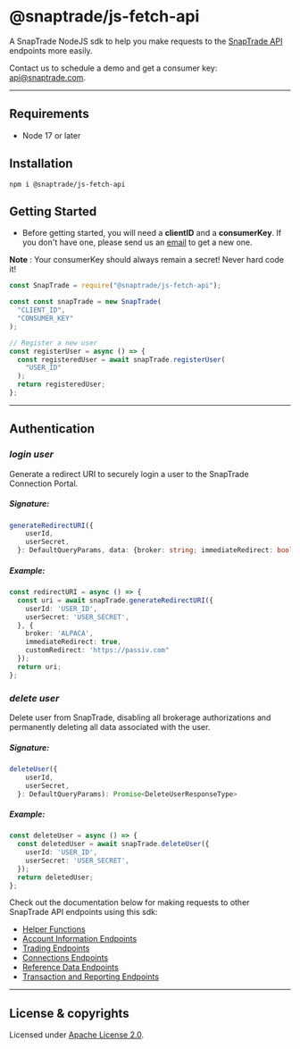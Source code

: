 # @snaptrade/js-fetch-api

A SnapTrade NodeJS sdk to help you make requests to the [SnapTrade API][1] endpoints more easily.

Contact us to schedule a demo and get a consumer key: [api@snaptrade.com][contact].

---

## Requirements

- Node 17 or later

## Installation

```
npm i @snaptrade/js-fetch-api
```

## Getting Started

- Before getting started, you will need a **clientID** and a **consumerKey**. If you don't have one, please send us an [email][contact]
  to get a new one.

**Note** : Your consumerKey should always remain a secret! Never hard code it!

```typescript
const SnapTrade = require("@snaptrade/js-fetch-api");

const const snapTrade = new SnapTrade(
  "CLIENT_ID",
  "CONSUMER_KEY"
);

// Register a new user
const registerUser = async () => {
  const registeredUser = await snapTrade.registerUser(
    "USER_ID"
  );
  return registeredUser;
};
```

---

## Authentication

### _login user_

Generate a redirect URI to securely login a user to the SnapTrade Connection Portal.

##### Signature:

```typescript
generateRedirectURI({
    userId,
    userSecret,
  }: DefaultQueryParams, data: {broker: string; immediateRedirect: boolean; customRedirect: string}): Promise<RedirectURIResponseType>
```

##### Example:

```typescript
const redirectURI = async () => {
  const uri = await snapTrade.generateRedirectURI({
    userId: 'USER_ID',
    userSecret: 'USER_SECRET',
  }, {
    broker: 'ALPACA',
    immediateRedirect: true,
    customRedirect: 'https://passiv.com"
  });
  return uri;
};
```

### _delete user_

Delete user from SnapTrade, disabling all brokerage authorizations and permanently deleting all data associated with the user.

##### Signature:

```typescript
deleteUser({
    userId,
    userSecret,
  }: DefaultQueryParams): Promise<DeleteUserResponseType>
```

##### Example:

```typescript
const deleteUser = async () => {
  const deletedUser = await snapTrade.deleteUser({
    userId: 'USER_ID',
    userSecret: 'USER_SECRET',
  });
  return deletedUser;
};
```

Check out the documentation below for making requests to other SnapTrade API endpoints using this sdk:

- [Helper Functions]
- [Account Information Endpoints]
- [Trading Endpoints]
- [Connections Endpoints]
- [Reference Data Endpoints]
- [Transaction and Reporting Endpoints]

---

## License & copyrights

Licensed under [Apache License 2.0][2].

[1]: https://docs.snaptrade.com/reference/getting-started
[contact]: mailto:api@snaptrade.com
[2]: LICENSE
[helper functions]: docs/helper-functions.md
[account information endpoints]: docs/account-information-endpoints.md
[trading endpoints]: docs/trading-endpoints.md
[connections endpoints]: docs/connections-endpoints.md
[reference data endpoints]: docs/reference-data-endpoints.md
[transaction and reporting endpoints]: docs/transaction-and-reporting-endpoints.md
